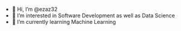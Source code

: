 - 👋 Hi, I’m @ezaz32
- 👀 I’m interested in Software Development as well as Data Science
- 🌱 I’m currently learning Machine Learning


<!---
ezaz32/ezaz32 is a ✨ special ✨ repository because its `README.md` (this file) appears on your GitHub profile.
You can click the Preview link to take a look at your changes.
--->
